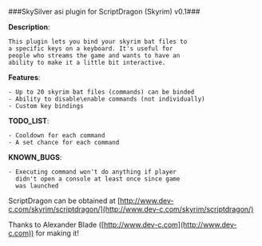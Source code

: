 ###SkySilver asi plugin for ScriptDragon (Skyrim) v0.1###
  
  **Description**:

    This plugin lets you bind your skyrim bat files to
    a specific keys on a keyboard. It's useful for
    people who streams the game and wants to have an
    ability to make it a little bit interactive.
  
  **Features**:

    - Up to 20 skyrim bat files (commands) can be binded
    - Ability to disable\enable commands (not individually)
    - Custom key bindings
  
  **TODO_LIST**:

    - Cooldown for each command
    - A set chance for each command
  
  **KNOWN_BUGS**:

    - Executing command won't do anything if player
      didn't open a console at least once since game
      was launched
  
  ScriptDragon can be obtained at [http://www.dev-c.com/skyrim/scriptdragon/](http://www.dev-c.com/skyrim/scriptdragon/)

  Thanks to Alexander Blade ([http://www.dev-c.com](http://www.dev-c.com)) for making it!